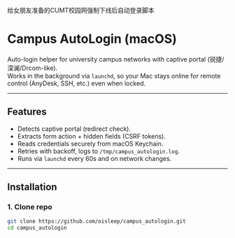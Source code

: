 给女朋友准备的CUMT校园网强制下线后自动登录脚本
# Campus AutoLogin (macOS)

Auto-login helper for university campus networks with captive portal (锐捷/深澜/Drcom-like).  
Works in the background via `launchd`, so your Mac stays online for remote control (AnyDesk, SSH, etc.) even when locked.

---

## Features
- Detects captive portal (redirect check).
- Extracts form action + hidden fields (CSRF tokens).
- Reads credentials securely from macOS Keychain.
- Retries with backoff, logs to `/tmp/campus_autologin.log`.
- Runs via `launchd` every 60s and on network changes.

---

## Installation

### 1. Clone repo
```bash
git clone https://github.com/oisleep/campus_autologin.git
cd campus_autologin
